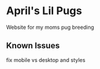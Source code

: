 # April's Lil Pugs

Website for my moms pug breeding

## Known Issues

fix mobile vs desktop and styles